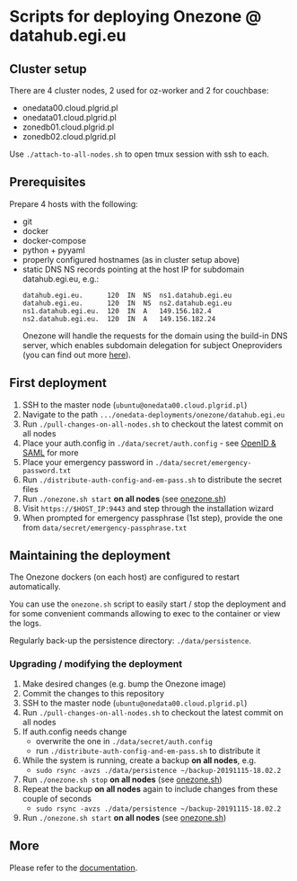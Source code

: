 # Scripts for deploying Onezone @ datahub.egi.eu

## Cluster setup

There are 4 cluster nodes, 2 used for oz-worker and 2 for couchbase:
* onedata00.cloud.plgrid.pl
* onedata01.cloud.plgrid.pl
* zonedb01.cloud.plgrid.pl
* zonedb02.cloud.plgrid.pl

Use `./attach-to-all-nodes.sh` to open tmux session with ssh to each.


## Prerequisites

Prepare 4 hosts with the following:
* git
* docker
* docker-compose
* python + pyyaml
* properly configured hostnames (as in cluster setup above)
* static DNS NS records pointing at the host IP for subdomain datahub.egi.eu, e.g.:
  ```
  datahub.egi.eu.      120  IN  NS  ns1.datahub.egi.eu
  datahub.egi.eu.      120  IN  NS  ns2.datahub.egi.eu
  ns1.datahub.egi.eu.  120  IN  A   149.156.182.4
  ns2.datahub.egi.eu.  120  IN  A   149.156.182.24
  ```
  Onezone will handle the requests for the domain using the build-in DNS server,
  which enables subdomain delegation for subject Oneproviders (you can find out
  more [here][Subdomain delegation]).


## First deployment

1. SSH to the master node (`ubuntu@onedata00.cloud.plgrid.pl`)
2. Navigate to the path `.../onedata-deployments/onezone/datahub.egi.eu`
3. Run `./pull-changes-on-all-nodes.sh` to checkout the latest commit on all nodes
4. Place your auth.config in `./data/secret/auth.config` - see [OpenID & SAML] for more
5. Place your emergency password in `./data/secret/emergency-password.txt`
6. Run `./distribute-auth-config-and-em-pass.sh` to distribute the secret files 
7. Run `./onezone.sh start` **on all nodes** (see [onezone.sh]) 
8. Visit `https://$HOST_IP:9443` and step through the installation wizard
9. When prompted for emergency passphrase (1st step), provide the one from `data/secret/emergency-passphrase.txt`


## Maintaining the deployment

The Onezone dockers (on each host) are configured to restart automatically. 

You can use the `onezone.sh` script to easily start / stop the deployment and
for some convenient commands allowing to exec to the container or view the logs.

Regularly back-up the persistence directory: `./data/persistence`.

### Upgrading / modifying the deployment

1. Make desired changes (e.g. bump the Onezone image)
2. Commit the changes to this repository
3. SSH to the master node (`ubuntu@onedata00.cloud.plgrid.pl`)
4. Run `./pull-changes-on-all-nodes.sh` to checkout the latest commit on all nodes
5. If auth.config needs change
    * overwrite the one in `./data/secret/auth.config`
    * run `./distribute-auth-config-and-em-pass.sh` to distribute it
6. While the system is running, create a backup **on all nodes**, e.g.
    * `sudo rsync -avzs ./data/persistence ~/backup-20191115-18.02.2` 
7. Run `./onezone.sh stop` **on all nodes** (see [onezone.sh]) 
8. Repeat the backup **on all nodes** again to include changes from these couple of seconds
    * `sudo rsync -avzs ./data/persistence ~/backup-20191115-18.02.2` 
9. Run `./onezone.sh start` **on all nodes** (see [onezone.sh]) 


## More

Please refer to the [documentation][onezone docs].


[Subdomain delegation]: https://onedata.org/#/home/documentation/doc/administering_onedata/onezone_tutorial[dns-records-setup-for-subdomain-delegation].html
[onezone.sh]: ../../README.md#onezone.sh
[OpenID & SAML]: https://onedata.org/#/home/documentation/doc/administering_onedata/openid_saml_configuration/openid_saml_configuration_19_02.html
[onezone docs]: https://onedata.org/#/home/documentation/doc/administering_onedata/onezone_tutorial.html
